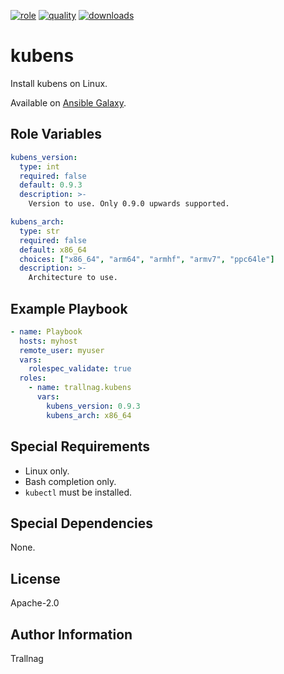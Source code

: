 [![role](https://img.shields.io/ansible/role/55230)](https://galaxy.ansible.com/trallnag/kubens)
[![quality](https://img.shields.io/ansible/quality/55230)](https://galaxy.ansible.com/trallnag/kubens)
[![downloads](https://img.shields.io/ansible/role/d/55230?label=downloads)](https://galaxy.ansible.com/trallnag/kubens)

# kubens

Install kubens on Linux.

Available on [Ansible Galaxy](https://galaxy.ansible.com/trallnag/kubens).

## Role Variables

```yaml
kubens_version:
  type: int
  required: false
  default: 0.9.3
  description: >-
    Version to use. Only 0.9.0 upwards supported.

kubens_arch:
  type: str
  required: false
  default: x86_64
  choices: ["x86_64", "arm64", "armhf", "armv7", "ppc64le"]
  description: >-
    Architecture to use.
```

## Example Playbook

```yaml
- name: Playbook
  hosts: myhost
  remote_user: myuser
  vars:
    rolespec_validate: true
  roles:
    - name: trallnag.kubens
      vars:
        kubens_version: 0.9.3
        kubens_arch: x86_64
```

## Special Requirements

* Linux only.
* Bash completion only.
* `kubectl` must be installed.

## Special Dependencies

None.

## License

Apache-2.0

## Author Information

Trallnag
